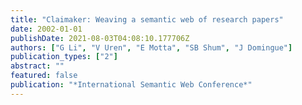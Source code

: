 ```yaml
---
title: "Claimaker: Weaving a semantic web of research papers"
date: 2002-01-01
publishDate: 2021-08-03T04:08:10.177706Z
authors: ["G Li", "V Uren", "E Motta", "SB Shum", "J Domingue"]
publication_types: ["2"]
abstract: ""
featured: false
publication: "*International Semantic Web Conference*"
---
```


